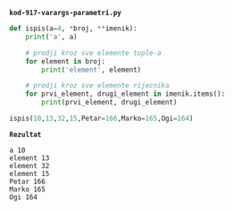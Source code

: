 
<a name="kod-917-varargs-parametri.py"/>

**`kod-917-varargs-parametri.py`**
```python
def ispis(a=4, *broj, **imenik):
    print('a', a)

    # prodji kroz sve elemente tuple-a
    for element in broj:
        print('element', element)

    # prodji kroz sve elemente rijecnika
    for prvi_element, drugi_element in imenik.items():
        print(prvi_element, drugi_element)

ispis(10,13,32,15,Petar=166,Marko=165,Ogi=164)
```
**`Rezultat`**
```
a 10
element 13
element 32
element 15
Petar 166
Marko 165
Ogi 164
```
